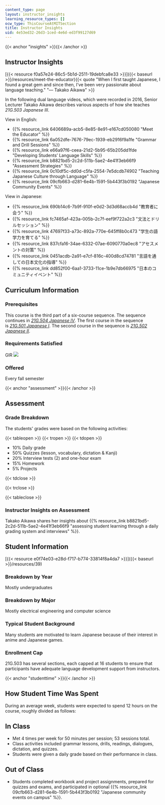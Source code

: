 ```yaml
---
content_type: page
layout: instructor_insights
learning_resource_types: []
ocw_type: ThisCourseAtMITSection
title: Instructor Insights
uid: 4e53ed32-26d3-1ced-4e6d-ed3f99127d69
---
```


{{< anchor "insights" >}}{{< /anchor >}}

Instructor Insights
-------------------

[{{< resource f0a57e24-86c5-5b1d-2511-19debfca8e33 >}}]({{< baseurl >}}/resources/meet-the-educator){{< quote "When I first taught Japanese, I found a great gem and since then, I’ve been very passionate about language teaching." "— Takako Aikawa" >}}

In the following dual language videos, which were recorded in 2016, Senior Lecturer Takako Aikawa describes various aspects of how she teaches _21G.503 Japanese III_.

View in English:

*   {{% resource_link 6406689a-acb5-8e85-8e91-e167cd050080 "Meet the Educator" %}}
*   {{% resource_link 6a052dfe-7676-79ec-1939-eb2916f9a1fe "Grammar and Drill Sessions" %}}
*   {{% resource_link e66a97f6-ceea-21d2-5b95-65b205dd1fde "Developing Students’ Language Skills" %}}
*   {{% resource_link b8821bd5-2c2d-511b-5ae2-4e41f3eb66f9 "Assessment Strategies" %}}
*   {{% resource_link 0c10df5c-dd0d-c5fa-2554-7e5dcdb74902 "Teaching Japanese Culture through Language" %}}
*   {{% resource_link 09cfb663-d281-6e4b-1591-5b443f3b0192 "Japanese Community Events" %}}

View in Japanese:

*   {{% resource_link 690b14c6-7b9f-910f-e0d2-3d3d68accb4d "教育者に会う" %}}
*   {{% resource_link fc7465af-423a-005b-2c7f-eef9f722a2c3 "文法とドリルセッション" %}}
*   {{% resource_link 47697f33-a73c-892a-770e-645ff8b0c473 "学生の語学力を育てる" %}} 
*   {{% resource_link 837cfa16-34ae-6332-07ae-6090770a0ec8 "アセスメントの対策" %}}
*   {{% resource_link 0451acdb-2a91-e7cf-816c-400d8cd74781 "言語を通しての日本文化の指導" %}}
*   {{% resource_link dd852f00-6aa1-3733-11ce-1b9e7db66975 "日本のコミュニティイベント" %}}

Curriculum Information
----------------------

### Prerequisites

This course is the third part of a six-course sequence. The sequence continues in [_21G.504 Japanese IV_](/courses/21g-504-japanese-iv-spring-2009). The first course in the sequence is [_21G.501 Japanese I_](/courses/21g-501-japanese-i-fall-2012/). The second course in the sequence is [_21G.502 Japanese II_](/courses/21g-502-japanese-ii-spring-2013/).

### Requirements Satisfied

GIR ![](/images/educator/icon-question-gir.png)

### Offered

Every fall semester

{{< anchor "assessment" >}}{{< /anchor >}}

Assessment
----------

### Grade Breakdown

The students' grades were based on the following activities:

{{< tableopen >}}
{{< tropen >}}
{{< tdopen >}}
- 10% Daily grade
- 50% Quizzes (lesson, vocabulary, dictation & Kanji)
- 20% Interview tests (2) and one-hour exam
- 15% Homework
- 5% Projects

{{< tdclose >}}

{{< trclose >}}

{{< tableclose >}}

### Instructor Insights on Assessment

Takako Aikawa shares her insights about {{% resource_link b8821bd5-2c2d-511b-5ae2-4e41f3eb66f9 "assessing student learning through a daily grading system and interviews" %}}.

Student Information
-------------------

[{{< resource e0f74e03-e28d-f717-b774-33814f8a4da7 >}}]({{< baseurl >}}/resources/39)

### Breakdown by Year

Mostly undergraduates

### Breakdown by Major

Mostly electrical engineering and computer science

### Typical Student Background

Many students are motivated to learn Japanese because of their interest in anime and Japanese games.

### Enrollment Cap

21G.503 has several sections, each capped at 16 students to ensure that participants have adequate language development support from instructors.

{{< anchor "studenttime" >}}{{< /anchor >}}

How Student Time Was Spent
--------------------------

During an average week, students were expected to spend 12 hours on the course, roughly divided as follows:

In Class
--------

*   Met 4 times per week for 50 minutes per session; 53 sessions total.
*   Class activities included grammar lessons, drills, readings, dialogues, dictation, and quizzes.
*   Students were given a daily grade based on their performance in class.

Out of Class
------------

*   Students completed workbook and project assignments, prepared for quizzes and exams, and participated in optional {{% resource_link 09cfb663-d281-6e4b-1591-5b443f3b0192 "Japanese community events on campus" %}}.
